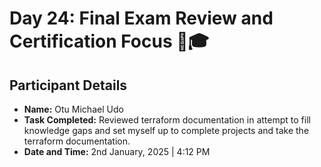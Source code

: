 # Day 24: Final Exam Review and Certification Focus 🎯🎓

## Participant Details

- **Name:** Otu Michael Udo
- **Task Completed:** Reviewed terraform documentation in attempt to fill knowledge gaps and set myself up to complete projects and take the terraform documentation.
- **Date and Time:** 2nd January, 2025 | 4:12 PM 